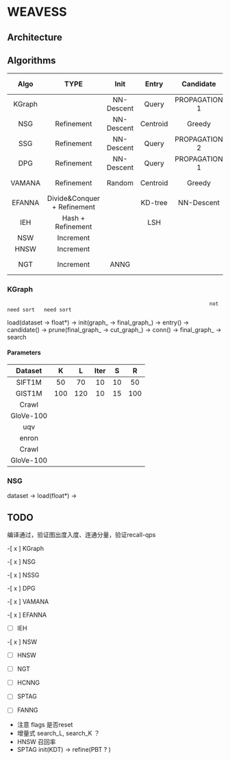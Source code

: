 # WEAVESS

## Architecture

## Algorithms

|  Algo  |             TYPE             |        Init         |     Entry      |   Candidate   |        Prune         |     Conn     |    Search Entry    |    Search Route    |
|:------:|:----------------------------:| :------------------:| :------------: | :-----------: | :-------------------:| :-----------:| :-----------------:|:------------------:|
| KGraph |                              |     NN-Descent      |     Query      | PROPAGATION 1 |        Naive         |              |      Random        |       Greedy       |
| NSG    |          Refinement          |     NN-Descent      |    Centroid    |     Greedy    |        NSG           | Reverse+DFS  |     Centroid       |       Greedy       |
| SSG    |          Refinement          |     NN-Descent      |     Query      | PROPAGATION 2 |        SSG           | Reverse+DFS  |    Sub Centroid    |       Greedy       |
| DPG    |          Refinement          |     NN-Descent      |     Query      | PROPAGATION 1 |        DPG           |    Reverse   |      Random        |       Greedy       |
| VAMANA |          Refinement          |       Random        |    Centroid    |     Greedy    |  HEURISTIC + VAMANA  |    Reverse   |     Centroid       |       Greedy       |
| EFANNA | Divide&Conquer + Refinement  |                     |    KD-tree     |   NN-Descent  |                      |              |      KD-tree       |       Greedy       |
| IEH    |      Hash + Refinement       |                     |      LSH       |               |                      |              |                    |                    |
| NSW    |          Increment           |                     |                |               |                      |              |                    |                    |
| HNSW   |          Increment           |                     |                |               |      HEURISTIC       |              |                    |                    |
| NGT    |          Increment           |       ANNG          |                |               |    ONNG     |              |      DVPTree       |Greedy(Range Search)|

### KGraph
                                                                      not need sort   need sort
load(dataset -> float*) -> init(graph_ -> final_graph_) -> entry() -> candidate() -> prune(final_graph_ -> cut_graph_) -> conn() -> final_graph_ -> search

#### Parameters

|  Dataset  |  K  |  L  | Iter |  S |  R  |
|:---------:|:---:|:---:|:----:|:--:|:---:|
| SIFT1M    | 50  | 70  |  10  | 10 | 50  |
| GIST1M    | 100 | 120 |  10  | 15 | 100 |
| Crawl     |  |  |    |  |  |
| GloVe-100 |  |  |    |  |  |
| uqv       |  |  |    |  |  |
| enron     |  |  |    |  |  |
| Crawl     |  |  |    |  |  |
| GloVe-100 |  |  |    |  |  |

### NSG

dataset -> load(float*) ->


## TODO

编译通过，验证图出度入度、连通分量，验证recall-qps

-[ x ] KGraph

-[ x ] NSG

-[ x ] NSSG

-[ x ] DPG

-[ x ] VAMANA

-[ x ] EFANNA

-[ ] IEH

-[ x ] NSW

-[ ] HNSW

-[ ] NGT

-[ ] HCNNG

-[ ] SPTAG

-[ ] FANNG


* 注意 flags 是否reset
* 增量式 search_L, search_K ？
* HNSW 召回率
* SPTAG init(KDT) -> refine(PBT ? )

